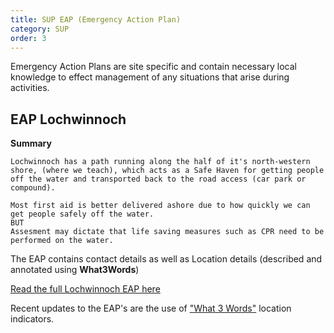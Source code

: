 ```yaml
---
title: SUP EAP (Emergency Action Plan)
category: SUP
order: 3
---
```

Emergency Action Plans are site specific and contain necessary local knowledge to effect management of any situations that arise during activities.

## EAP Lochwinnoch
**Summary**
```
Lochwinnoch has a path running along the half of it's north-western shore, (where we teach), which acts as a Safe Haven for getting people off the water and transported back to the road access (car park or compound).

Most first aid is better delivered ashore due to how quickly we can get people safely off the water.
BUT
Assesment may dictate that life saving measures such as CPR need to be performed on the water.
```

The EAP contains contact details as well as Location details (described and annotated using **What3Words**)  

[Read the full Lochwinnoch EAP here](/files/EAP.pdf)


Recent updates to the EAP's are the use of ["What 3 Words"](https://what3words.com) location indicators.
